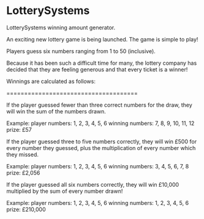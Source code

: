 # LotterySystems
LotterySystems winning amount generator.

An exciting new lottery game is being launched. The game is simple to play!

Players guess six numbers ranging from 1 to 50 (inclusive).

 

Because it has been such a difficult time for many, the lottery company has decided that they are feeling generous and that every ticket is a winner!

 

Winnings are calculated as follows:

=====================================

 

If the player guessed fewer than three correct numbers for the draw, they will win the sum of the numbers drawn.

Example: player numbers: 1, 2, 3, 4, 5, 6 winning numbers: 7, 8, 9, 10, 11, 12 prize: £57

 

 

If the player guessed three to five numbers correctly, they will win £500 for every number they guessed, plus the multiplication of every number which they missed.

Example: player numbers: 1, 2, 3, 4, 5, 6 winning numbers: 3, 4, 5, 6, 7, 8 prize: £2,056

 

If the player guessed all six numbers correctly, they will win £10,000 multiplied by the sum of every number drawn!

Example: player numbers: 1, 2, 3, 4, 5, 6 winning numbers: 1, 2, 3, 4, 5, 6 prize: £210,000

 
